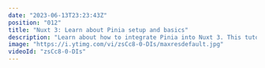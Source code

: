 ```yaml
---
date: "2023-06-13T23:23:43Z"
position: "012"
title: "Nuxt 3: Learn about Pinia setup and basics"
description: "Learn about how to integrate Pinia into Nuxt 3. This tutorial covers integration tips and tricks and Pinia basics.\n\nFollow me here:\nWebsite: https://timbenniks.dev\nTwitter: https://twitter.com/timbenniks\nGithub: https://github.com/timbenniks"
image: "https://i.ytimg.com/vi/zsCc8-0-DIs/maxresdefault.jpg"
videoId: "zsCc8-0-DIs"
---
```


